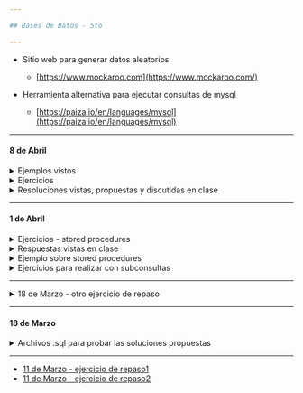 ```yaml
---

## Bases de Datos - 5to

---
```


- Sitio web para generar datos aleatorios
	- [https://www.mockaroo.com](https://www.mockaroo.com/)
	
- Herramienta alternativa para ejecutar consultas de mysql
	- [https://paiza.io/en/languages/mysql](https://paiza.io/en/languages/mysql)

----

#### 8 de Abril

<details>
  <summary> Ejemplos vistos </summary>
  
```sql

DELIMITER $$
CREATE PROCEDURE incrementar(INOUT valor INT,IN incremento INT)
BEGIN
	SET valor = valor + incremento;
END$$


CREATE PROCEDURE prueba()
BEGIN
    DECLARE valor INT;
	SET valor = 1;
	CALL incrementar(valor,1); -- 2
	CALL incrementar(valor,1); -- 3
	CALL incrementar(valor,5); -- 8
	SELECT valor; -- 8
END$$

DELIMITER ;

CALL prueba();  

```
  
```sql
DELIMITER //

CREATE PROCEDURE es_positivo(IN numero INT)
BEGIN
    DECLARE respuesta BOOLEAN DEFAULT FALSE;
    IF (numero > 0) THEN
    	SET respuesta = TRUE;
    END IF;
    
    SELECT respuesta;
END //

DELIMITER ;

CALL es_positivo(12);
  
```
```sql
DELIMITER $$

CREATE PROCEDURE tipoDeNumero(IN valor_ingresado INT)
BEGIN
    DECLARE respuesta VARCHAR(100);
    IF (valor_ingresado > 0) THEN
    	SET respuesta = 'es mayor a 0';
    ELSEIF (valor_ingresado = 56) THEN
    	SET respuesta = "es igual a 0";
    ELSE 
    	SET respuesta = "es menor a 0";
    END IF;
    SELECT respuesta;
END $$

CALL tipoDeNumero(-1);
	
```

</details>


<details>
  <summary> Ejercicios </summary>

1. Crear un stored procedure que sirva para calcular el área de un rectángulo.
2. Crear un stored procedure que sirva para indicar si el número indicado es positivo y mayor a 100.
3. Crear un stored procedure que sirva para calcular el promedio de tres números recibidos como parámetros.
	
</details>

<details>
	<summary> Resoluciones vistas, propuestas y discutidas en clase </summary>
	
```sql

DELIMITER //

CREATE PROCEDURE calcular_area(IN base INT, IN altura INT)
BEGIN
	DECLARE area INT DEFAULT 0;
	SET area = base * altura;
	SELECT area;
END //


CREATE PROCEDURE es_positivo_y_mayor_a_cien_v1(IN valor INT)
BEGIN
	IF (valor > 0) THEN
		SELECT "Es positivo";
	END IF;
	IF (valor > 100) THEN
		SELECT "Es mayor a cien";
	END IF;
END //

-- otra forma

CREATE PROCEDURE es_positivo_y_mayor_a_cien_v2(IN valor INT)
BEGIN
	DECLARE es_el_buscado BOOLEAN;
	IF (valor > 100) THEN
		SET es_el_buscado = TRUE;
	ELSE
		SET es_el_buscado = FALSE;
	END IF;
END //

CREATE PROCEDURE promedio(IN valor1 INT, IN valor2 INT, IN valor3 INT)
BEGIN
	DECLARE promedio FLOAT;
	SET promedio = (valor1 + valor2 + valor3) / 3;
	SELECT promedio;
END //

DELIMITER ;

CALL calcular_area(5,8);
CALL es_positivo_y_mayor_a_cien_v1(101);
CALL es_positivo_y_mayor_a_cien_v2(101);
CALL promedio(2,1,3);

```
	
</details>

----

#### 1 de Abril

<details>
  <summary> Ejercicios - stored procedures </summary>
  
1. Crear un stored procedure que realice una consulta de todos los datos de las tablas clientes y productos.
2. Crear un stored procedure que reciba el número de cliente y luego se impriman sus datos.
3. Crear un stored procedure que muestre los datos de los clientes con un id mayor a 2 y hayan realizado al menos un pedido.
  
</details>

<details>
	<summary> Respuestas vistas en clase </summary>

- ejercicio 1

```sql
DELIMITER //

CREATE PROCEDURE obtenerDatosDeClientesYProductos()
BEGIN 
	SELECT * FROM clientes;
	SELECT * FROM productos;
END //
	
```
	
- ejercicio 2

```sql
DELIMITER //

CREATE PROCEDURE obtenerDatosDeCliente(IN id_cliente_i INT)
BEGIN 
	SELECT * FROM clientes WHERE id_cliente = id_cliente_i;
END //
```
	
- comentario y resolucion del ejercicio 3

```sql
CREATE DATABASE administracion;
USE administracion;

CREATE TABLE clientes(id_cliente int, nombre varchar(100));
INSERT INTO clientes (id_cliente,nombre) values 
	(1,"Olga"),(2,"Karina"),(3,"Julio"),(4,"Carlos"),(5,"Estela");

CREATE TABLE pedidos(id_pedido int, id_cliente int);
INSERT INTO pedidos (id_pedido,id_cliente) values 
	(1,1), (2,1),(3,2),(4,3),(5,3),(6,3),(7,4),(8,5);


SELECT id_cliente, COUNT(id_pedido) AS cantidad_de_pedidos 
FROM pedidos 
GROUP BY id_cliente
HAVING id_cliente > 2 AND cantidad_de_pedidos >= 1;


SELECT id_cliente FROM (
SELECT id_cliente, COUNT(id_pedido) AS cantidad_de_pedidos 
FROM pedidos 
GROUP BY id_cliente 
HAVING id_cliente > 2 AND cantidad_de_pedidos >= 1) AS ids_clientes;


SELECT * FROM clientes 
WHERE id_cliente 
IN(SELECT id_cliente FROM 
(SELECT id_cliente, COUNT(id_pedido) AS cantidad_de_pedidos FROM pedidos 
GROUP BY id_cliente HAVING id_cliente > 2 AND cantidad_de_pedidos >= 1) 
AS ids_clientes);
	

DELIMITER //

CREATE PROCEDURE obtenerClientesConIdMayorADos()
BEGIN
	SELECT * FROM clientes 
	WHERE id_cliente 
	IN(SELECT id_cliente FROM 
	(SELECT id_cliente, COUNT(id_pedido) AS cantidad_de_pedidos 
	FROM pedidos 
	GROUP BY id_cliente HAVING id_cliente > 2 AND cantidad_de_pedidos >= 1) 
	AS ids_clientes);
END //

	
/*
	Comentario: una forma alternativa de hacer esto es eliminando el "cantidad_de
	_pedidos >= 1" ya que si un cliente aparece en la tabla pedidos, dicho cliente
	realizó al menos un pedido.
*/
```
</details>
	
<details>
  <summary> Ejemplo sobre stored procedures </summary>
  
```sql
  
-- STORED PROCEDURES -- 

SELECT * FROM oficinas WHERE pais_o = pais;

DELIMITER //

CREATE PROCEDURE obtenerOficinas()
BEGIN
SELECT * FROM oficinas;
END //

DELIMITER ;
  
CALL obtenerOficinas();
  
DELIMITER //

CREATE PROCEDURE obtenerOficinasYEmpleados()
BEGIN
SELECT * FROM oficinas;
SELECT * FROM empleados;
END //

DELIMITER ;

CALL obtenerOficinasYEmpleados();

DELIMITER //
CREATE PROCEDURE obtenerOficinasPorPais(IN pais VARCHAR(255))
BEGIN
SELECT * FROM oficinas WHERE pais_o = pais;
END //

DELIMITER ;

CALL obtenerOficinasPorPais("Argentina");

DELIMITER $$

CREATE PROCEDURE CountOrderByStatus(IN orderStatus VARCHAR(25), OUT total INT)
BEGIN
   SELECT count(orderNumber)
   INTO total
   FROM orders
   WHERE status = orderStatus;
END$$

DELIMITER ;

```
</details>



<details>
  <summary> Ejercicios para realizar con subconsultas </summary>

Realizar las consultas sql apropiadas para responder a las siguientes preguntas: 

1) Listar para el cliente nro. 1 todos los pedidos realizados, indicando: el id, descripción, fecha de compra y fecha de entrega del pedido y los códigos de productos incluidos en el pedido.

2) Listar todos los pedidos de todos los clientes, indicando id cliente, nombre y apellido, id pedido y descripción de pedido.

3) Listar el detalle de los pedidos de los clientes. Incluir los siguientes datos en el listado: 
Del cliente: id, nombre, apellido.
Del pedido: id, descripción
Detalle del pedido: código de producto y cantidad.

4) Listar los clientes que aún no hayan realizado pedidos
  
5) eliminado

6) Listar el detalle de los pedidos cuyo descuento haya sido del 5%

7) Listar el/los pedidos con mayor descuento realizado

8) Listar el/los pedidos con menor descuento realizado

9) Listar los clientes que hayan realizado pedidos

10) Listar cuantos tipos de articulos se realizan por pedido

11) Listar los pedidos que que tengan mas de 3 articulos por pedido

12) Listar la cantidad de días desde la fecha de compra hasta la fecha de entrega por c/u de los pedidos

13) Listar los clientes con mas de 10 años de antigüedad

14) Listar para cada pedido el valor total de la compra

15) Listar los pedidos cuyo monto supere los $ 3500

16) Listar la cantidad de productos vendidos por codigo de producto

17) Listar el/los codigos de producto de mayor valor

18) Teniendo en cuenta el siguiente ejemplo:

|Nro de pedido	| Codigo de producto |	Cantidad |
|---------------|--------------------|-----------|
|1	| 1 |	2 |
|   |	5	| 5 |
|   |	7 |	3 |

El pedido nro 1 esta compuesto por 3 tipos de artículos diferentes y por 10 unidades en total teniendo en cuenta todos los productos. 

18.a.	Realice una consulta en la que se muestre la máxima, minima y promedio de unidades incluidas en un pedido.

19) Liste los nombres de los clientes que hayan realizado una compra por un valor total mayor a $3.000 

- respuesta ejercicio 11)

```sql
SELECT id_pedido,
(SELECT COUNT(*) FROM detallepedido WHERE detallepedido.id_pedido = pedidos.id_pedido) AS count 
FROM pedidos 
WHERE (SELECT COUNT(*) FROM detallepedido WHERE detallepedido.id_pedido = pedidos.id_pedido) > 3;
```

  
</details>

----
<details>
  <summary> 18 de Marzo - otro ejercicio de repaso </summary>
  
   - [DER y enunciado](https://github.com/nadianoe/nadianoe.github.io/blob/master/bd5to2022/ejercicio18deMarzo.pdf)
</details>

----

#### 18 de Marzo

<details>
  <summary> Archivos .sql para probar las soluciones propuestas </summary>
  
  - Descargar los scripts de la [siguiente carpeta](https://github.com/nadianoe/nadianoe.github.io/tree/master/bd5to2022)
    - pedidos.sql
    - detallespedidos.sql
    - clientes.sql
    - productos.sql
  - EJecutarlos y probar las soluciones propuestas para los ejercicios realizados la clase pasada.
</details>

----
- [11 de Marzo - ejercicio de repaso1](https://github.com/nadianoe/nadianoe.github.io/blob/master/bd5to2022/ejercicioSQL.pdf)
- [11 de Marzo - ejercicio de repaso2](https://github.com/nadianoe/nadianoe.github.io/blob/master/bd5to2022/ejercicios_parte2_11deMarzo.pdf)
